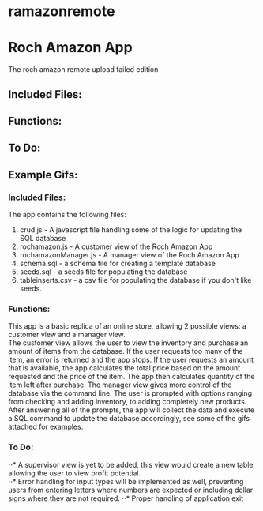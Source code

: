 # ramazonremote

# Roch Amazon App
The roch amazon remote upload failed edition

## Included Files:
## Functions:
## To Do:
## Example Gifs:

### Included Files:
The app contains the following files:
1. crud.js - A javascript file handling some of the logic for updating the SQL database
2. rochamazon.js - A customer view of the Roch Amazon App
3. rochamazonManager.js - A manager view of the Roch Amazon App
4. schema.sql - a schema file for creating a template database
5. seeds.sql - a seeds file for populating the database
6. tableinserts.csv - a csv file for populating the database if you don't like seeds.

### Functions:
This app is a basic replica of an online store, allowing 2 possible views: a customer view and a manager view.  
The customer view allows the user to view the inventory and purchase an amount of items from the database.  If the user requests too many of the item, an error is returned and the app stops.  If the user requests an amount that is available, the app calculates the total price based on the amount requested and the price of the item.  The app then calculates quantity of the item left after purchase.
The manager view gives more control of the database via the command line.  The user is prompted with options ranging from checking and adding inventory, to adding completely new products.  After answering all of the prompts, the app will collect the data and execute a SQL command to update the database accordingly, see some of the gifs attached for examples.

### To Do:
⋅⋅* A supervisor view is yet to be added, this view would create a new table allowing the user to view profit potential.  
⋅⋅* Error handling for input types will be implemented as well, preventing users from entering letters where numbers are expected or including dollar signs where they are not required. 
⋅⋅* Proper handling of application exit
